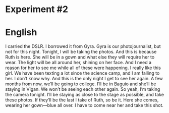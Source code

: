 # Experiment #2

# English

I carried the DSLR. I borrowed it from Gyra. Gyra is our photojournalist, but not for this night. Tonight, I will be taking the photos. And this is because Ruth is here. She will be in a gown and what else they will require her to wear. The light will be all around her, shining on her face. And I need a reason for her to see me while all of these were happening. I really like this girl. We have been texting a lot since the science camp, and I am falling to her. I don’t know why. And this is the only night I get to see her again. A few months from now, we’ll be going to college. I’ll be in Baguio and she’ll be staying in Vigan. We won’t be seeing each other again. So yeah, I’m taking the camera tonight. I’ll be staying as close to the stage as possible, and take these photos. If they’ll be the last I take of Ruth, so be it. Here she comes, wearing her gown—blue all over. I have to come near her and take this shot.

